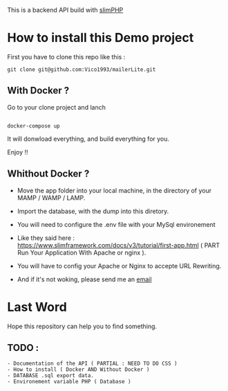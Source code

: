This is a backend API build with [slimPHP](https://www.slimframework.com/)

# How to install this Demo project

First you have to clone this repo like this : 

```
git clone git@github.com:Vico1993/mailerLite.git

```

## With Docker ?

Go to your clone project and lanch 

```

docker-compose up

```

It will donwload everything, and build everything for you. 

Enjoy !! 


## Whithout Docker ? 

- Move the app folder into your local machine, in the directory of your MAMP / WAMP / LAMP.

- Import the database, with the dump into this diretory.

- You will need to configure the .env file with your MySql environement

- Like they said here : https://www.slimframework.com/docs/v3/tutorial/first-app.html ( PART Run Your Application With Apache or nginx ). 
- You will have to config your Apache or Nginx to accepte URL Rewriting.

- And if it's not woking, please send me an [email](mailto:victor.piolin@gmail.com)

# Last Word

Hope this repository can help you to find something.

## TODO : 
    - Documentation of the API ( PARTIAL : NEED TO DO CSS )
    - How to install ( Docker AND Without Docker )
    - DATABASE .sql export data.
    - Environement variable PHP ( Database )